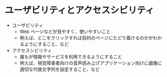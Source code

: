 # ユーザビリティとアクセスシビリティ
- ユーザビリティ
    - Web ページなどが見やすく、使いやすいこと
    - 例えば、どこをクリックすれば目的のページにたどり着けるのかがわかるようにすること、など
- アクセスシビリティ
    - 誰もが情報やサービスを利用できるようにすること
    - 例えば、視覚障害者向けの音声読み上げアプリケーション向けに画像に適切な代替文字列を設定すること、など
